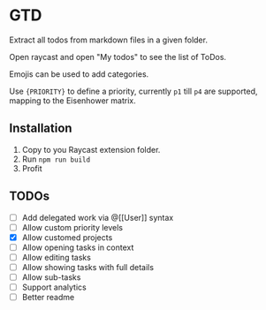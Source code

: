 # GTD

Extract all todos from markdown files in a given folder.

Open raycast and open "My todos" to see the list of ToDos.

Emojis can be used to add categories.

Use `{PRIORITY}` to define a priority, currently `p1` till `p4` are supported, mapping to the Eisenhower matrix.

## Installation

1. Copy to you Raycast extension folder.
2. Run `npm run build`
3. Profit

## TODOs

- [ ] Add delegated work via @[[User]] syntax
- [ ] Allow custom priority levels
- [x] Allow customed projects
- [ ] Allow opening tasks in context
- [ ] Allow editing tasks
- [ ] Allow showing tasks with full details
- [ ] Allow sub-tasks
- [ ] Support analytics
- [ ] Better readme
